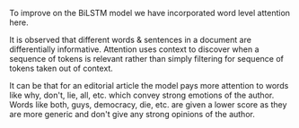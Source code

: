 To improve on the BiLSTM model we have incorporated word level attention here.

It is observed that different words & sentences in a document are differentially informative. Attention uses context to discover
when a sequence of tokens is relevant rather than simply filtering for sequence of tokens taken out of context.



It can be that for an editorial article the model pays more attention to words like why, don't, lie, all, etc. which convey strong emotions of the author. Words like both, guys, democracy, die, etc. are given a lower score as they are more generic and don't give any strong opinions of the author.





